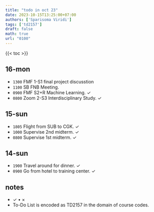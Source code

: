 ```yaml
---
title: "todo in oct 23"
date: 2023-10-15T13:25:00+07:00
authors: ['Sparisoma Viridi']
tags: ['td2157']
draft: false
math: true
url: "0100"
---
```

{{< toc >}}


## 16-mon
+ `1300` FMF 1-S1 final project discusstion
+ `1100` SB FNB Meeting.
+ `0900` FMF S2+R Machine Learning. &check;
+ `0800` Zoom 2-S3 Interdisciplinary Study. &check;


## 15-sun
+ `1805` Flight from SUB to CGK. &check;
+ `1000` Supervise 2nd midterm. &check;
+ `0800` Supervise 1st midterm. &check;


## 14-sun
+ `1900` Travel around for dinner. &check;
+ `0900` Go from hotel to training center. &check;


## notes
+ &check; &bull; &times;
+ To-Do List is encoded as TD2157 in the domain of  course codes.
